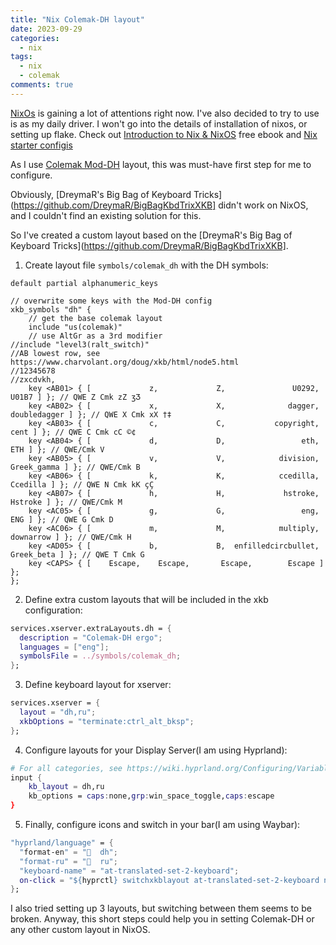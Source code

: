 ```yaml
---
title: "Nix Colemak-DH layout"
date: 2023-09-29
categories:
  - nix
tags:
  - nix
  - colemak
comments: true
---
```


[NixOs](https://nixos.org/) is gaining a lot of attentions right now.
I've also decided to try to use is as my daily driver. I won't go into
the details of installation of nixos, or setting up flake. Check out
[Introduction to Nix & NixOS](https://nixos-and-flakes.thiscute.world/introduction/)
free ebook and [Nix starter configis](https://github.com/Misterio77/nix-starter-configs)

As I use [Colemak Mod-DH](https://colemakmods.github.io/mod-dh/) layout, this
was must-have first step for me to configure.

Obviously, [DreymaR's Big Bag of Keyboard
Tricks](https://github.com/DreymaR/BigBagKbdTrixXKB] didn't work on NixOS, and
I couldn't find an existing solution for this.

So I've created a custom layout based on the [DreymaR's Big Bag of Keyboard
Tricks](https://github.com/DreymaR/BigBagKbdTrixXKB].

1. Create layout file `symbols/colemak_dh` with the DH symbols:
```text
default partial alphanumeric_keys

// overwrite some keys with the Mod-DH config
xkb_symbols "dh" {
	// get the base colemak layout
	include "us(colemak)"
	// use AltGr as a 3rd modifier
//include "level3(ralt_switch)"
//AB lowest row, see https://www.charvolant.org/doug/xkb/html/node5.html
//12345678
//zxcdvkh,
    key <AB01> { [             z,             Z,               U0292,               U01B7 ] }; // QWE Z Cmk zZ ʒƷ
    key <AB02> { [             x,             X,              dagger,        doubledagger ] }; // QWE X Cmk xX †‡
    key <AB03> { [             c,             C,           copyright,                cent ] }; // QWE C Cmk cC ©¢
    key <AB04> { [             d,             D,                 eth,                 ETH ] }; // QWE/Cmk V
    key <AB05> { [             v,             V,            division,         Greek_gamma ] }; // QWE/Cmk B
    key <AB06> { [             k,             K,            ccedilla,            Ccedilla ] }; // QWE N Cmk kK çÇ
    key <AB07> { [             h,             H,             hstroke,             Hstroke ] }; // QWE/Cmk M
    key <AC05> { [             g,             G,                 eng,                 ENG ] }; // QWE G Cmk D
    key <AC06> { [             m,             M,            multiply,           downarrow ] }; // QWE/Cmk H
    key <AD05> { [             b,             B,  enfilledcircbullet,          Greek_beta ] }; // QWE T Cmk G
    key <CAPS> { [    Escape,    Escape,       Escape,        Escape ] };
};
```
2. Define extra custom layouts that will be included in the xkb configuration:
```nix
services.xserver.extraLayouts.dh = {
  description = "Colemak-DH ergo";
  languages = ["eng"];
  symbolsFile = ../symbols/colemak_dh;
};
```
3. Define keyboard layout for xserver:
```nix
services.xserver = {
  layout = "dh,ru";
  xkbOptions = "terminate:ctrl_alt_bksp";
};
```
4. Configure layouts for your Display Server(I am using Hyprland):
```nix
# For all categories, see https://wiki.hyprland.org/Configuring/Variables/
input {
    kb_layout = dh,ru
    kb_options = caps:none,grp:win_space_toggle,caps:escape
}
```
5. Finally, configure icons and switch in your bar(I am using Waybar):
```nix
"hyprland/language" = {
  "format-en" = "  dh";
  "format-ru" = "  ru";
  "keyboard-name" = "at-translated-set-2-keyboard";
  on-click = "${hyprctl} switchxkblayout at-translated-set-2-keyboard next";
};
```

I also tried setting up 3 layouts, but switching between them seems to be broken.
Anyway, this short steps could help you in setting Colemak-DH or any other custom
layout in NixOS.
